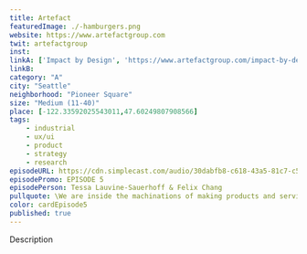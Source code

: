 ```yaml
---
title: Artefact
featuredImage: ./-hamburgers.png
website: https://www.artefactgroup.com
twit: artefactgroup
inst: 
linkA: ['Impact by Design', 'https://www.artefactgroup.com/impact-by-design/']
linkB: 
category: "A"
city: "Seattle"
neighborhood: "Pioneer Square"
size: "Medium (11-40)"
place: [-122.33592025543011,47.60249807908566]
tags:
    - industrial
    - ux/ui
    - product
    - strategy
    - research
episodeURL: https://cdn.simplecast.com/audio/30dabfb8-c618-43a5-81c7-c5c83750983a/episodes/fbcb8e91-6628-4147-aef6-d5b3a08c8986/audio/00ba3747-d513-4066-8027-a3e511e685f5/default_tc.mp3
episodePromo: EPISODE 5
episodePerson: Tessa Lauvine-Sauerhoff & Felix Chang
pullquote: \We are inside the machinations of making products and services and systems for people and how do we use our powers to build this more equitable, sustainable world that we want?\
color: cardEpisode5
published: true
---
```


Description
